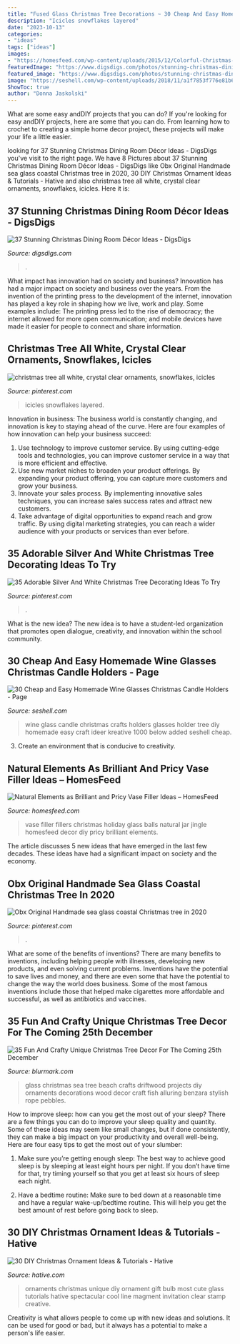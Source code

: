 ```yaml
---
title: "Fused Glass Christmas Tree Decorations ~ 30 Cheap And Easy Homemade Wine Glasses Christmas Candle Holders"
description: "Icicles snowflakes layered"
date: "2023-10-13"
categories:
- "ideas"
tags: ["ideas"]
images:
- "https://homesfeed.com/wp-content/uploads/2015/12/Colorful-Christmas-balls-as-the-transparent-glass-vase-filler-.jpg"
featuredImage: "https://www.digsdigs.com/photos/stunning-christmas-dining-room-decor-ideas-9.jpg"
featured_image: "https://www.digsdigs.com/photos/stunning-christmas-dining-room-decor-ideas-9.jpg"
image: "https://seshell.com/wp-content/uploads/2018/11/a1f7853f776e81b6976c39cc6bd07331.jpg"
ShowToc: true
author: "Donna Jaskolski"
---
```



What are some easy andDIY projects that you can do?
If you're looking for easy andDIY projects, here are some that you can do. From learning how to crochet to creating a simple home decor project, these projects will make your life a little easier.

	

		
looking for 37 Stunning Christmas Dining Room Décor Ideas - DigsDigs you've visit to the right page. We have 8 Pictures about 37 Stunning Christmas Dining Room Décor Ideas - DigsDigs like Obx Original Handmade sea glass coastal Christmas tree in 2020, 30 DIY Christmas Ornament Ideas &amp; Tutorials - Hative and also christmas tree all white, crystal clear ornaments, snowflakes, icicles. Here it is:
		
    
## 37 Stunning Christmas Dining Room Décor Ideas - DigsDigs

<img loading=lazy src="https://www.digsdigs.com/photos/stunning-christmas-dining-room-decor-ideas-9.jpg" onerror="this.onerror=null;this.src='https://tse3.mm.bing.net/th?id=OIP.2q2Y3q6q49MSmNqfdIlCyQHaKn&amp;pid=15.1';" alt="37 Stunning Christmas Dining Room Décor Ideas - DigsDigs">

_Source: digsdigs.com_

>. 

	

What impact has innovation had on society and business?
Innovation has had a major impact on society and business over the years. From the invention of the printing press to the development of the internet, innovation has played a key role in shaping how we live, work and play. Some examples include: The printing press led to the rise of democracy; the internet allowed for more open communication; and mobile devices have made it easier for people to connect and share information.

    
## Christmas Tree All White, Crystal Clear Ornaments, Snowflakes, Icicles

<img loading=lazy src="http://i.pinimg.com/736x/24/4f/b7/244fb74a83205cccb5ab04240a7c074c.jpg" onerror="this.onerror=null;this.src='https://tse3.mm.bing.net/th?id=OIP.QX6bJcl4QVpgmEY6rVs0ZQHaNJ&amp;pid=15.1';" alt="christmas tree all white, crystal clear ornaments, snowflakes, icicles">

_Source: pinterest.com_

>icicles snowflakes layered. 

	

Innovation in business:
The business world is constantly changing, and innovation is key to staying ahead of the curve. Here are four examples of how innovation can help your business succeed: 
1. Use technology to improve customer service. By using cutting-edge tools and technologies, you can improve customer service in a way that is more efficient and effective.
2. Use new market niches to broaden your product offerings. By expanding your product offering, you can capture more customers and grow your business. 
3. Innovate your sales process. By implementing innovative sales techniques, you can increase sales success rates and attract new customers. 
4. Take advantage of digital opportunities to expand reach and grow traffic. By using digital marketing strategies, you can reach a wider audience with your products or services than ever before.

    
## 35 Adorable Silver And White Christmas Tree Decorating Ideas To Try

<img loading=lazy src="https://i.pinimg.com/736x/9e/4e/96/9e4e96c8a5c2034f6e0a8f595aef3325.jpg" onerror="this.onerror=null;this.src='https://tse4.mm.bing.net/th?id=OIP.eI7Z_3o5Ayz5nRLwhU1MsAHaNJ&amp;pid=15.1';" alt="35 Adorable Silver And White Christmas Tree Decorating Ideas To Try">

_Source: pinterest.com_

>. 

	

What is the new idea?
The new idea is to have a student-led organization that promotes open dialogue, creativity, and innovation within the school community.

    
## 30 Cheap And Easy Homemade Wine Glasses Christmas Candle Holders - Page

<img loading=lazy src="https://seshell.com/wp-content/uploads/2018/11/a1f7853f776e81b6976c39cc6bd07331.jpg" onerror="this.onerror=null;this.src='https://tse1.mm.bing.net/th?id=OIP.Y153GR8jYOSbYJNIzUY_qAHaJ4&amp;pid=15.1';" alt="30 Cheap and Easy Homemade Wine Glasses Christmas Candle Holders - Page">

_Source: seshell.com_

>wine glass candle christmas crafts holders glasses holder tree diy homemade easy craft ideer kreative 1000 below added seshell cheap. 

	

3. Create an environment that is conducive to creativity.

    
## Natural Elements As Brilliant And Pricy Vase Filler Ideas – HomesFeed

<img loading=lazy src="https://homesfeed.com/wp-content/uploads/2015/12/Colorful-Christmas-balls-as-the-transparent-glass-vase-filler-.jpg" onerror="this.onerror=null;this.src='https://tse4.mm.bing.net/th?id=OIP.2M6MzoizP5FpkNTgwo1hXgHaLH&amp;pid=15.1';" alt="Natural Elements as Brilliant and Pricy Vase Filler Ideas – HomesFeed">

_Source: homesfeed.com_

>vase filler fillers christmas holiday glass balls natural jar jingle homesfeed decor diy pricy brilliant elements. 

	

The article discusses 5 new ideas that have emerged in the last few decades. These ideas have had a significant impact on society and the economy.

    
## Obx Original Handmade Sea Glass Coastal Christmas Tree In 2020

<img loading=lazy src="https://i.pinimg.com/736x/2e/fc/73/2efc73325c36e57279d5778456ad8ace.jpg" onerror="this.onerror=null;this.src='https://tse1.mm.bing.net/th?id=OIP.7SV9XbSLrTJFg6m8op3OtwHaJ3&amp;pid=15.1';" alt="Obx Original Handmade sea glass coastal Christmas tree in 2020">

_Source: pinterest.com_

>. 

	

What are some of the benefits of inventions?
There are many benefits to inventions, including helping people with illnesses, developing new products, and even solving current problems. Inventions have the potential to save lives and money, and there are even some that have the potential to change the way the world does business. Some of the most famous inventions include those that helped make cigarettes more affordable and successful, as well as antibiotics and vaccines.

    
## 35 Fun And Crafty Unique Christmas Tree Decor For The Coming 25th December

<img loading=lazy src="http://www.blurmark.com/wp-content/uploads/2017/10/Small-Sea-Glass-Christmas-Tree.jpg" onerror="this.onerror=null;this.src='https://tse4.mm.bing.net/th?id=OIP._Pb5J2ZKGFKQ1mNCcJsvrAHaNJ&amp;pid=15.1';" alt="35 Fun And Crafty Unique Christmas Tree Decor For The Coming 25th December">

_Source: blurmark.com_

>glass christmas sea tree beach crafts driftwood projects diy ornaments decorations wood decor craft fish alluring benzara stylish rope pebbles. 

	

How to improve sleep: how can you get the most out of your sleep?
There are a few things you can do to improve your sleep quality and quantity. Some of these ideas may seem like small changes, but if done consistently, they can make a big impact on your productivity and overall well-being. Here are four easy tips to get the most out of your slumber: 
1. Make sure you’re getting enough sleep: The best way to achieve good sleep is by sleeping at least eight hours per night. If you don’t have time for that, try timing yourself so that you get at least six hours of sleep each night. 

2. Have a bedtime routine: Make sure to bed down at a reasonable time and have a regular wake-up/bedtime routine. This will help you get the best amount of rest before going back to sleep. 


    
## 30 DIY Christmas Ornament Ideas &amp; Tutorials - Hative

<img loading=lazy src="https://hative.com/wp-content/uploads/2015/12/christmas-ornaments/20-diy-christmas-ornaments-ideas-tutorials.jpg" onerror="this.onerror=null;this.src='https://tse4.mm.bing.net/th?id=OIP.N2zwppPRqNcSmszVyjm85QHaLG&amp;pid=15.1';" alt="30 DIY Christmas Ornament Ideas &amp; Tutorials - Hative">

_Source: hative.com_

>ornaments christmas unique diy ornament gift bulb most cute glass tutorials hative spectacular cool line magment invitation clear stamp creative. 

	

Creativity is what allows people to come up with new ideas and solutions. It can be used for good or bad, but it always has a potential to make a person's life easier.

